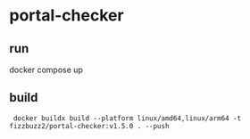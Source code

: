 # portal-checker

## run

docker compose up

## build

```shell
 docker buildx build --platform linux/amd64,linux/arm64 -t fizzbuzz2/portal-checker:v1.5.0 . --push
 ```
